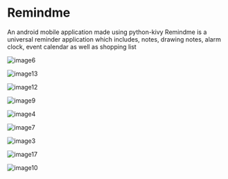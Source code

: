 # Remindme
An android mobile application made using python-kivy
Remindme is a universal reminder application which includes, notes, drawing notes, alarm clock, event calendar as well as shopping list

![image6](https://user-images.githubusercontent.com/74306760/124652419-c0ce6580-deb9-11eb-86a2-84e6274d4ddf.png)

![image13](https://user-images.githubusercontent.com/74306760/124652724-11de5980-deba-11eb-9986-fed9e4d5a908.png)

![image12](https://user-images.githubusercontent.com/74306760/124652441-c5931980-deb9-11eb-853b-fa6141660e03.png)

![image9](https://user-images.githubusercontent.com/74306760/124652591-e78c9c00-deb9-11eb-8a73-910fbb65d27e.png)

![image4](https://user-images.githubusercontent.com/74306760/124652635-f70be500-deb9-11eb-8b9c-3137cf6307ee.png)

![image7](https://user-images.githubusercontent.com/74306760/124652471-cd52be00-deb9-11eb-8171-59a4650bcebf.png)

![image3](https://user-images.githubusercontent.com/74306760/124652566-e22f5180-deb9-11eb-88a4-40e839eacbd0.png)

![image17](https://user-images.githubusercontent.com/74306760/124652697-09861e80-deba-11eb-83c9-0328c3cbba1d.png)

![image10](https://user-images.githubusercontent.com/74306760/124652782-20c50c00-deba-11eb-98b6-6070c5b05406.png)
